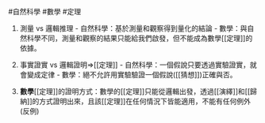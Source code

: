 
#自然科學 #數學 #定理 

1. 測量 vs 邏輯推理
		- 自然科學：基於測量和觀察得到量化的結論
		- 數學：與自然科學不同，測量和觀察的結果只能給我們啟發，但不能成為數學[[定理]]的依據。
		
2. 事實證實 vs 邏輯證明=>[[定理]]
		 - 自然科學：一個假說只要透過實驗證實，就會變成定律
		 - 數學：絕不允許用實驗驗證一個假說([[猜想]])正確與否。
		 
3. **數學**[[定理]]的證明方式：數學的[[定理]]只能從邏輯出發，透過[[演繹]]和[[歸納]]的方式證明出來，且該[[定理]]在任何情況下皆能適用，不能有任何例外(反例)